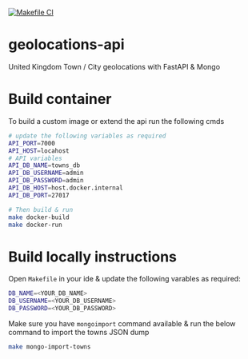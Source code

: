 [![Makefile CI](https://github.com/joegasewicz/geolocations-api/actions/workflows/makefile.yml/badge.svg)](https://github.com/joegasewicz/geolocations-api/actions/workflows/makefile.yml)
# geolocations-api
United Kingdom Town / City geolocations with FastAPI  &amp; Mongo

# Build container
To build a custom image or extend the api run the following cmds
```bash
# update the following variables as required
API_PORT=7000
API_HOST=locahost
# API variables
API_DB_NAME=towns_db
API_DB_USERNAME=admin
API_DB_PASSWORD=admin
API_DB_HOST=host.docker.internal
API_DB_PORT=27017

# Then build & run
make docker-build
make docker-run
```

# Build locally instructions
Open `Makefile` in your ide & update the following varables as required:
```bash
DB_NAME=<YOUR_DB_NAME>
DB_USERNAME=<YOUR_DB_USERNAME>
DB_PASSWORD=<YOUR_DB_PASSWORD>
```

Make sure you have `mongoimport` command available & run the below command to import the towns JSON dump
```bash
make mongo-import-towns
```
